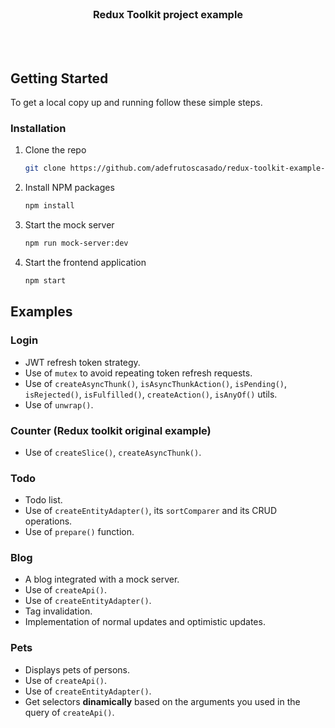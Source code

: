 
<br />
<p align="center">
  <h3 align="center">Redux Toolkit project example</h3>
</p>
<br />
<br />

## Getting Started

To get a local copy up and running follow these simple steps.

### Installation

1. Clone the repo
   ```sh
   git clone https://github.com/adefrutoscasado/redux-toolkit-example-project
   ```
2. Install NPM packages
   ```sh
   npm install
   ```
3. Start the mock server
   ```sh
   npm run mock-server:dev
   ```
3. Start the frontend application
   ```sh
   npm start
   ```

## Examples

### Login

- JWT refresh token strategy.
- Use of `mutex` to avoid repeating token refresh requests.
- Use of `createAsyncThunk()`, `isAsyncThunkAction()`, `isPending()`, `isRejected()`, `isFulfilled()`, `createAction()`, `isAnyOf()` utils.
- Use of `unwrap()`.

### Counter (Redux toolkit original example)

- Use of `createSlice()`, `createAsyncThunk()`.

### Todo

- Todo list.
- Use of `createEntityAdapter()`, its `sortComparer` and its CRUD operations.
- Use of `prepare()` function.

### Blog

- A blog integrated with a mock server.
- Use of `createApi()`.
- Use of `createEntityAdapter()`.
- Tag invalidation.
- Implementation of normal updates and optimistic updates.

### Pets

- Displays pets of persons.
- Use of `createApi()`.
- Use of `createEntityAdapter()`.
- Get selectors **dinamically** based on the arguments you used in the query of `createApi()`.

